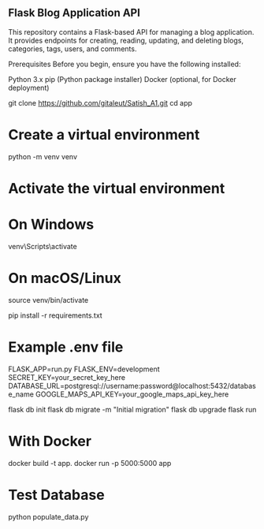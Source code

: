 ## Flask Blog Application API
This repository contains a Flask-based API for managing a blog application. It provides endpoints for creating, reading, updating, and deleting blogs, categories, tags, users, and comments.

Prerequisites
Before you begin, ensure you have the following installed:

Python 3.x
pip (Python package installer)
Docker (optional, for Docker deployment)


git clone https://github.com/gitaleut/Satish_A1.git
cd app

# Create a virtual environment
python -m venv venv

# Activate the virtual environment
# On Windows
venv\Scripts\activate
# On macOS/Linux
source venv/bin/activate

pip install -r requirements.txt

# Example .env file
FLASK_APP=run.py
FLASK_ENV=development
SECRET_KEY=your_secret_key_here
DATABASE_URL=postgresql://username:password@localhost:5432/database_name
GOOGLE_MAPS_API_KEY=your_google_maps_api_key_here

flask db init
flask db migrate -m "Initial migration"
flask db upgrade
flask run

# With Docker
docker build -t app.
docker run -p 5000:5000 app

# Test Database 
python populate_data.py




